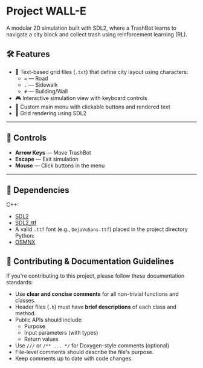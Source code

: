 # Project WALL-E

A modular 2D simulation built with SDL2, where a TrashBot learns to navigate a city block and collect trash using reinforcement learning (RL).

## 🛠️ Features

- 📜 Text-based grid files (`.txt`) that define city layout using characters:
  - `=` — Road
  - `.` — Sidewalk
  - `#` — Building/Wall
- 🎮 Interactive simulation view with keyboard controls
- 🎨 Custom main menu with clickable buttons and rendered text
- 🧱 Grid rendering using SDL2

---

## 🚧 Controls

- **Arrow Keys** — Move TrashBot
- **Escape** — Exit simulation
- **Mouse** — Click buttons in the menu

---

## 🧰 Dependencies
C++:
- [SDL2](https://www.libsdl.org/)
- [SDL2_ttf](https://www.libsdl.org/projects/SDL_ttf/)
- A valid `.ttf` font (e.g., `DejaVuSans.ttf`) placed in the project directory
Python:
- [OSMNX](https://osmnx.readthedocs.io/en/stable/)

## 📝 Contributing & Documentation Guidelines

If you're contributing to this project, please follow these documentation standards:

- Use **clear and concise comments** for all non-trivial functions and classes.
- Header files (`.h`) must have **brief descriptions** of each class and method.
- Public APIs should include:
  - Purpose
  - Input parameters (with types)
  - Return values
- Use `///` or `/** ... */` for Doxygen-style comments (optional)
- File-level comments should describe the file's purpose.
- Keep comments up to date with code changes.
